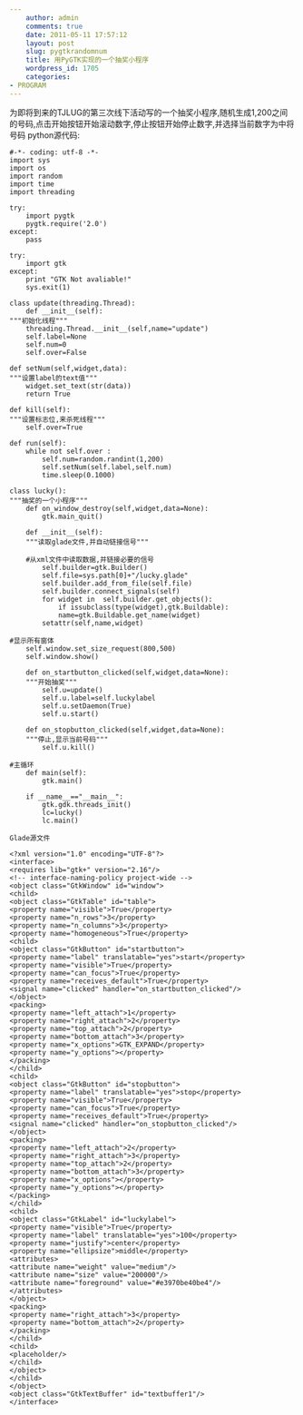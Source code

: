 ```yaml
---
    author: admin
    comments: true
    date: 2011-05-11 17:57:12
    layout: post
    slug: pygtkrandomnum
    title: 用PyGTK实现的一个抽奖小程序
    wordpress_id: 1705
    categories:
- PROGRAM
---
```


为即将到来的TJLUG的第三次线下活动写的一个抽奖小程序,随机生成1,200之间的号码,点击开始按钮开始滚动数字,停止按钮开始停止数字,并选择当前数字为中将号码
    python源代码:

    #-*- coding: utf-8 -*-
    import sys
    import os
    import random
    import time
    import threading

    try:
        import pygtk
        pygtk.require('2.0')
    except:
        pass

    try:
        import gtk
    except:
        print "GTK Not avaliable!"
        sys.exit(1)

    class update(threading.Thread):
        def __init__(self):
    """初始化线程"""
        threading.Thread.__init__(self,name="update")
        self.label=None
        self.num=0
        self.over=False

    def setNum(self,widget,data):
    """设置label的text值"""
        widget.set_text(str(data))
        return True

    def kill(self):
    """设置标志位,来杀死线程"""
        self.over=True

    def run(self):
        while not self.over :
            self.num=random.randint(1,200)
            self.setNum(self.label,self.num)
            time.sleep(0.1000)

    class lucky():
    """抽奖的一个小程序"""
        def on_window_destroy(self,widget,data=None):
            gtk.main_quit()

        def __init__(self):
        """读取glade文件,并自动链接信号"""

        #从xml文件中读取数据,并链接必要的信号
            self.builder=gtk.Builder()
            self.file=sys.path[0]+"/lucky.glade"
            self.builder.add_from_file(self.file)
            self.builder.connect_signals(self)
            for widget in  self.builder.get_objects():
                if issubclass(type(widget),gtk.Buildable):
                name=gtk.Buildable.get_name(widget)
            setattr(self,name,widget)

    #显示所有窗体
        self.window.set_size_request(800,500)
        self.window.show()

        def on_startbutton_clicked(self,widget,data=None):
        """开始抽奖"""
            self.u=update()
            self.u.label=self.luckylabel
            self.u.setDaemon(True)
            self.u.start()

        def on_stopbutton_clicked(self,widget,data=None):
        """停止,显示当前号码"""
            self.u.kill()

    #主循环
        def main(self):
            gtk.main()

        if __name__=="__main__":
            gtk.gdk.threads_init()
            lc=lucky()
            lc.main()

    Glade源文件

    <?xml version="1.0" encoding="UTF-8"?>
    <interface>
    <requires lib="gtk+" version="2.16"/>
    <!-- interface-naming-policy project-wide -->
    <object class="GtkWindow" id="window">
    <child>
    <object class="GtkTable" id="table">
    <property name="visible">True</property>
    <property name="n_rows">3</property>
    <property name="n_columns">3</property>
    <property name="homogeneous">True</property>
    <child>
    <object class="GtkButton" id="startbutton">
    <property name="label" translatable="yes">start</property>
    <property name="visible">True</property>
    <property name="can_focus">True</property>
    <property name="receives_default">True</property>
    <signal name="clicked" handler="on_startbutton_clicked"/>
    </object>
    <packing>
    <property name="left_attach">1</property>
    <property name="right_attach">2</property>
    <property name="top_attach">2</property>
    <property name="bottom_attach">3</property>
    <property name="x_options">GTK_EXPAND</property>
    <property name="y_options"></property>
    </packing>
    </child>
    <child>
    <object class="GtkButton" id="stopbutton">
    <property name="label" translatable="yes">stop</property>
    <property name="visible">True</property>
    <property name="can_focus">True</property>
    <property name="receives_default">True</property>
    <signal name="clicked" handler="on_stopbutton_clicked"/>
    </object>
    <packing>
    <property name="left_attach">2</property>
    <property name="right_attach">3</property>
    <property name="top_attach">2</property>
    <property name="bottom_attach">3</property>
    <property name="x_options"></property>
    <property name="y_options"></property>
    </packing>
    </child>
    <child>
    <object class="GtkLabel" id="luckylabel">
    <property name="visible">True</property>
    <property name="label" translatable="yes">100</property>
    <property name="justify">center</property>
    <property name="ellipsize">middle</property>
    <attributes>
    <attribute name="weight" value="medium"/>
    <attribute name="size" value="200000"/>
    <attribute name="foreground" value="#e3970be40be4"/>
    </attributes>
    </object>
    <packing>
    <property name="right_attach">3</property>
    <property name="bottom_attach">2</property>
    </packing>
    </child>
    <child>
    <placeholder/>
    </child>
    </object>
    </child>
    </object>
    <object class="GtkTextBuffer" id="textbuffer1"/>
    </interface>
